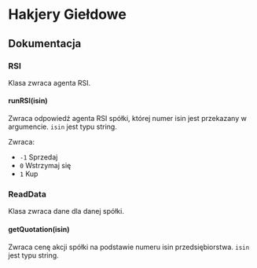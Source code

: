 # Hakjery Giełdowe

## Dokumentacja

### RSI
Klasa zwraca agenta RSI.

#### runRSI(isin) 
Zwraca odpowiedź agenta RSI spółki, której numer isin jest przekazany w argumencie.
```isin``` jest typu string.

Zwraca:
- ``-1`` Sprzedaj
- ``0`` Wstrzymaj się
- ``1`` Kup

### ReadData 
Klasa zwraca dane dla danej spółki.

#### getQuotation(isin)
Zwraca cenę akcji spółki na podstawie numeru isin przedsiębiorstwa.
```isin``` jest typu string.